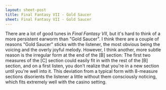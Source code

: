 ```yaml
---
layout: sheet-post
title: Final Fantasy VII - Gold Saucer
sheet: Final Fantasy VII - Gold Saucer
---
```

There are a lot of good tunes in *Final Fantasy VII*, but it's hard to think of a more
persistent earworm than "Gold Saucer". I think there are a couple of reasons "Gold
Saucer" sticks with the listener, the most obvious being the voicing and the overly
joyful melody. However, I think another, more subtle reason is the irregular form at the
end of the [B] section: The first two measures of the [C] section could easily fit in
with the rest of the [B] section, and on a first listen, you don't realize that you're
in a new section until you're well into it. This deviation from a typical form with
8-measure sections disorients the listener a little without them consciously noticing,
which fits extremely well with the casino setting.
